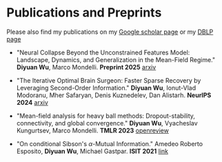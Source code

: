 # Publications and Preprints

Please also find my publications on my [Google scholar page](https://scholar.google.com/citations?user=MztcJLMAAAAJ&hl=zh-CN) or my [DBLP page](https://dblp.org/pid/284/7961.html)

- "Neural Collapse Beyond the Unconstrained Features Model: Landscape, Dynamics, and Generalization in the Mean-Field Regime." **Diyuan Wu**, Marco Mondelli. **Preprint 2025** [arxiv](https://arxiv.org/abs/2501.19104)


- "The Iterative Optimal Brain Surgeon: Faster Sparse Recovery by Leveraging Second-Order Information."  **Diyuan Wu**, Ionut-Vlad Modoranu, Mher Safaryan, Denis Kuznedelev, Dan Alistarh.   **NeurIPS 2024** [arxiv](https://arxiv.org/abs/2408.17163)


- "Mean-field analysis for heavy ball methods: Dropout-stability, connectivity, and global convergence."  **Diyuan Wu**, Vyacheslav Kungurtsev, Marco Mondelli.  **TMLR 2023** [openreview](https://openreview.net/forum?id=gZna3IiGfl)



- "On conditional Sibson's $\alpha$-Mutual Information."  Amedeo Roberto Esposito, **Diyuan Wu**, Michael Gastpar.  **ISIT 2021** [link](https://ieeexplore.ieee.org/stamp/stamp.jsp?arnumber=9517944)
